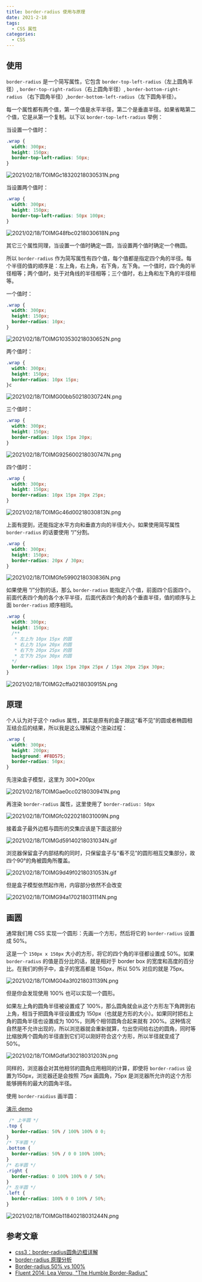 ```yaml
---
title: border-radius 使用与原理
date: 2021-2-18
tags:
  - CSS 属性
categories:
  - CSS
---
```


## 使用



`border-radius` 是一个简写属性，它包含 `border-top-left-radius`（左上圆角半径）, `border-top-right-radius`（右上圆角半径）, `border-bottom-right-radius` （右下圆角半径）,`border-bottom-left-radius`（左下圆角半径）。



每一个属性都有两个值，第一个值是水平半径，第二个是垂直半径。如果省略第二个值，它是从第一个复制。以下以 `border-top-left-radius` 举例：



当设置一个值时：



```css
.wrap {
  width: 300px;
  height: 150px;
  border-top-left-radius: 50px;
}
```

![2021/02/18/TOIMGc18320218030531N.png](https://picturebed.tumiblog.top/2021/02/18/TOIMGc18320218030531N.png)



当设置两个值时：



```css
.wrap {
  width: 300px;
  height: 150px;
  border-top-left-radius: 50px 100px;
}
```

![2021/02/18/TOIMG48fbc0218030618N.png](https://picturebed.tumiblog.top/2021/02/18/TOIMG48fbc0218030618N.png)

其它三个属性同理，当设置一个值时确定一圆，当设置两个值时确定一个椭圆。



所以 `border-radius` 作为简写属性有四个值，每个值都是指定四个角的半径。每个半径的值的顺序是：左上角，右上角，右下角，左下角。一个值时，四个角的半径相等；两个值时，处于对角线的半径相等；三个值时，右上角和左下角的半径相等。



一个值时：



```css
.wrap {
  width: 300px;
  height: 150px;
  border-radius: 10px;
}
```

![2021/02/18/TOIMG103530218030652N.png](https://picturebed.tumiblog.top/2021/02/18/TOIMG103530218030652N.png)



两个值时：



```css
.wrap {
  width: 300px;
  height: 150px;
  border-radius: 10px 15px;
}c
```

![2021/02/18/TOIMG00bb50218030724N.png](https://picturebed.tumiblog.top/2021/02/18/TOIMG00bb50218030724N.png)



三个值时：



```css
.wrap {
  width: 300px;
  height: 150px;
  border-radius: 10px 15px 20px;
}
```

![2021/02/18/TOIMG925600218030747N.png](https://picturebed.tumiblog.top/2021/02/18/TOIMG925600218030747N.png)



四个值时：



```css
.wrap {
  width: 300px;
  height: 150px;
  border-radius: 10px 15px 20px 25px;
}
```

![2021/02/18/TOIMGc46d00218030813N.png](https://picturebed.tumiblog.top/2021/02/18/TOIMGc46d00218030813N.png)



上面有提到，还能指定水平方向和垂直方向的半径大小，如果使用简写属性 `border-radius` 的话要使用 “/”分割。



```css
.wrap {
  width: 300px;
  height: 150px;
  border-radius: 20px / 30px;
}
```

![2021/02/18/TOIMGfe5990218030836N.png](https://picturebed.tumiblog.top/2021/02/18/TOIMGfe5990218030836N.png)



如果使用 “/”分割的话，那么 `border-radius` 能指定八个值，前面四个后面四个。前面代表四个角的各个水平半径，后面代表四个角的各个垂直半径，值的顺序与上面 `border-radius` 顺序相同。



```css
.wrap {
  width: 300px;
  height: 150px;
  /**
   * 左上为 10px 15px 的圆
   * 右上为 15px 20px 的圆
   * 右下为 20px 25px 的圆
   * 左下为 25px 30px 的圆
  */
  border-radius: 10px 15px 20px 25px / 15px 20px 25px 30px;
}
```

![2021/02/18/TOIMG2cffa0218030915N.png](https://picturebed.tumiblog.top/2021/02/18/TOIMG2cffa0218030915N.png)



## 原理



个人认为对于这个 radius 属性，其实是原有的盒子跟这“看不见”的圆或者椭圆相互结合后的结果，所以我是这么理解这个渲染过程：



```css
.wrap { 
  width: 300px;
  height: 200px;
  background: #F8D575;
  border-radius: 50px;
}
```



先渲染盒子模型，这里为 300*200px



![2021/02/18/TOIMGae0cc0218030941N.png](https://picturebed.tumiblog.top/2021/02/18/TOIMGae0cc0218030941N.png)



再渲染 `border-radius` 属性，这里使用了 `border-radius: 50px`



![2021/02/18/TOIMGfc0220218031009N.png](https://picturebed.tumiblog.top/2021/02/18/TOIMGfc0220218031009N.png)



接着盒子最外边框与圆形的交集应该是下面这部分



![2021/02/18/TOIMGd59140218031034N.gif](https://picturebed.tumiblog.top/2021/02/18/TOIMGd59140218031034N.gif)



浏览器保留盒子内部结构的同时，只保留盒子与“看不见”的圆形相互交集部分，故四个90°的角被圆角所覆盖。



![2021/02/18/TOIMG9d49f0218031053N.gif](https://picturebed.tumiblog.top/2021/02/18/TOIMG9d49f0218031053N.gif)



但是盒子模型依然起作用，内容部分依然不会改变



![2021/02/18/TOIMG94a170218031114N.png](https://picturebed.tumiblog.top/2021/02/18/TOIMG94a170218031114N.png)



## 画圆



通常我们用 CSS 实现一个圆形：先画一个方形，然后将它的 `border-radius` 设置成 50%。



这是一个 `150px x 150px` 大小的方形，将它的四个角的半径都设置成 50%。如果 `border-radius` 的值是百分比的话，就是相对于 border box 的宽度和高度的百分比。在我们的例子中，盒子的宽高都是 150px，所以 50% 对应的就是 75px。



![2021/02/18/TOIMG04a3f0218031139N.png](https://picturebed.tumiblog.top/2021/02/18/TOIMG04a3f0218031139N.png)



但是你会发现使用 100% 也可以实现一个圆形。



如果左上角的圆角半径被设置成了 100%，那么圆角就会从这个方形左下角跨到右上角，相当于把圆角半径设置成为 150px（也就是方形的大小）。如果同时把右上角的圆角半径也设置成为 100%，则两个相邻圆角合起来就有 200%。这种情况自然是不允许出现的，所以浏览器就会重新就算，匀出空间给右边的圆角，同时等比缩放两个圆角的半径直到它们可以刚好符合这个方形，所以半径就变成了 50%。



![2021/02/18/TOIMGdfaf30218031203N.png](https://picturebed.tumiblog.top/2021/02/18/TOIMGdfaf30218031203N.png)



同样的，浏览器会对其他相邻的圆角应用相同的计算，即使将 `border-radius` 设置为150px，浏览器还是会按照 75px 画圆角，75px 是浏览器所允许的这个方形能够拥有的最大的圆角半径。



使用 `border-raidius` 画半圆：



[演示 demo](https://codepen.io/tumi0321/pen/jOVwbqm)

```css
 /* 上半圆 */
.top {
  border-radius: 50% / 100% 100% 0 0;
}
/* 下半圆 */
.bottom {
  border-radius: 50% / 0 0 100% 100%;
}
/* 右半圆 */
.right {
  border-radius: 0 100% 100% 0 / 50%;
}
/* 左半圆 */
.left {
  border-radius: 100% 0 0 100% / 50%;
}
```

![2021/02/18/TOIMGb11840218031244N.png](https://picturebed.tumiblog.top/2021/02/18/TOIMGb11840218031244N.png)

## 参考文章



- [css3：border-radius圆角边框详解](http://www.ferecord.com/css3border-radius-yuan-jiao-bian-kuang-xiang-jie.html)
- [border-radius 原理分析](https://www.cnblogs.com/xianshenglu/p/8034101.html)
- [Border-radius 50% vs 100%](https://zhuanlan.zhihu.com/p/20128284)
- [Fluent 2014: Lea Verou, "The Humble Border-Radius"](https://www.youtube.com/watch?v=JSaMl2OKjfQ)